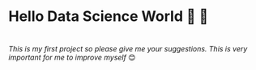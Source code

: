 # Hello Data Science World :tada: :confetti_ball:
#
*This is my first project so please give me your suggestions. This is very important for me to improve myself* :blush:
#
